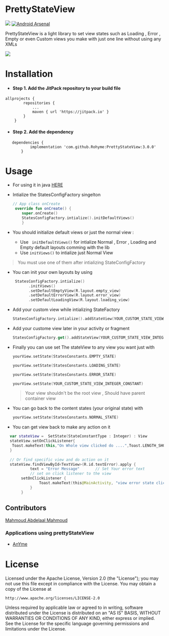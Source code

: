 # PrettyStateView

[![](https://jitpack.io/v/Rohyme/PrettyStateView.svg)](https://jitpack.io/#Rohyme/PrettyStateView)  [![Android Arsenal]( https://img.shields.io/badge/Android%20Arsenal-PrettyStateView-green.svg?style=flat )]( https://android-arsenal.com/details/1/7299 )


PrettyStateView is a light library to set view states such as Loading , Error , Empty or even Custom views you make with just one line without using any XMLs


<img src="https://github.com/Tripl3Dev/PrettyStateView/blob/master/states.gif">


# Installation
- #### Step 1. Add the JitPack repository to your build file 



```
allprojects {
		repositories {
			...
			maven { url 'https://jitpack.io' }
		}
	}
 ```
 
- #### Step 2. Add the dependency
 ```
 	dependencies {
	        implementation 'com.github.Rohyme:PrettyStateView:3.0.0'	
		}
  ```
  
  
  # Usage 
-  For using it in java [HERE](https://github.com/Rohyme/PrettyStateView/blob/master/javaReadme.md) 
	
-  Intialize the StatesConfigFactory singelton 
 
    ```kotlin
    // App class onCreate
     override fun onCreate() {
        super.onCreate()
        StatesConfigFactory.intialize().initDefaultViews()
        }
    ```
- You should initialize default views or just the normal view  :
	- Use ``` initDefaultViews()``` for intialize Normal , Error , Loading and Empty default layouts comming with the lib    
	- Use ```initViews()``` to intialize just Normal View 
> You must use one of them after intializing StateConfigFactory
  
- You can init your own layouts by using 
     ```kotlin
      StatesConfigFactory.intialize()
      	    .initViews()
            .setDefaultEmptyView(R.layout.empty_view)
            .setDefaultErrorView(R.layout.error_view)
            .setDefaultLoadingView(R.layout.loading_view)
     ```
 
 - Add your custom view while intializing StateFactory 
 
   ```kotlin 
   StatesConfigFactory.intialize().addStateView(YOUR_CUSTOM_STATE_VIEW_INTEGER_CONSTANT,R.layout.your_custom_layout) 
   ```

- Add your custome view later in your activity or fragment 

    ```kotlin
    StatesConfigFactory.get().addStateView(YOUR_CUSTOM_STATE_VIEW_INTEGER_CONSTANT,R.layout.your_custom_layout)
    ```

- Finally you can use set The stateView to any view you want just with
 
    ```kotlin
    yourView.setState(StatesConstants.EMPTY_STATE)
    ```
    
    ```kotlin
    yourView.setState(StatesConstants.LOADING_STATE)
    ```
    
    ```kotlin
    yourView.setState(StatesConstants.ERROR_STATE)
    ```
    
    ```kotlin
    yourView.setState(YOUR_CUSTOM_STATE_VIEW_INTEGER_CONSTANT)
    ```     
    
    > Your view shouldn't be the root view , Should have parent container view

- You can go back to the content states (your original state) with 
  
    ```kotlin
    yourView.setState(StatesConstants.NORMAL_STATE)
    ```

- You can get view back to make any action on it 
 ```kotlin 
   var stateView =  SetState(StateConstantType : Integer) : View
   stateView.setOnClickListener{
    Toast.makeText(this,"On Whole view clicked do ....",Toast.LENGTH_SHORT).show()
   }
   
   // Or find specific view and do action on it 
   stateView.findViewById<TextView>(R.id.textError).apply {
            text = "Error Message"		 // Set Your error text 
            // set on click listener to the view
	    setOnClickListener {
                Toast.makeText(this@MainActivity, "view error state clicked", Toast.LENGTH_SHORT).show()
            }
        }
 ```
 
 
 ## Contributors
 
 [Mahmoud Abdelaal Mahmoud](https://github.com/MahmoudAbdelaalMahmoud)
 
  ### Applications using prettyStateView
  
  - [AnYme](https://github.com/zunjae/AnYme)



# License
Licensed under the Apache License, Version 2.0 (the "License");
you may not use this file except in compliance with the License.
You may obtain a copy of the License at

    http://www.apache.org/licenses/LICENSE-2.0

Unless required by applicable law or agreed to in writing, software
distributed under the License is distributed on an "AS IS" BASIS,
WITHOUT WARRANTIES OR CONDITIONS OF ANY KIND, either express or implied.
See the License for the specific language governing permissions and
limitations under the License.
